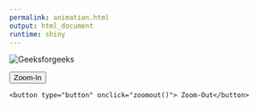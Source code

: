 ```yaml
---
permalink: animation.html
output: html_document
runtime: shiny
---
```


<script src="../js/script.js"></script>

<img src=
"https://media.geeksforgeeks.org/wp-content/uploads/20190912174307/qwe1.png" 
            id="geeks" GFG="250" alt="Geeksforgeeks">
      <div>
    <button type="button" onclick="zoomin()">Zoom-In</button>
      
    <button type="button" onclick="zoomout()"> Zoom-Out</button>
     
</div>
